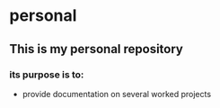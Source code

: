 # personal

## This is my personal repository 

### its purpose is to: 

- provide documentation  on several worked projects

